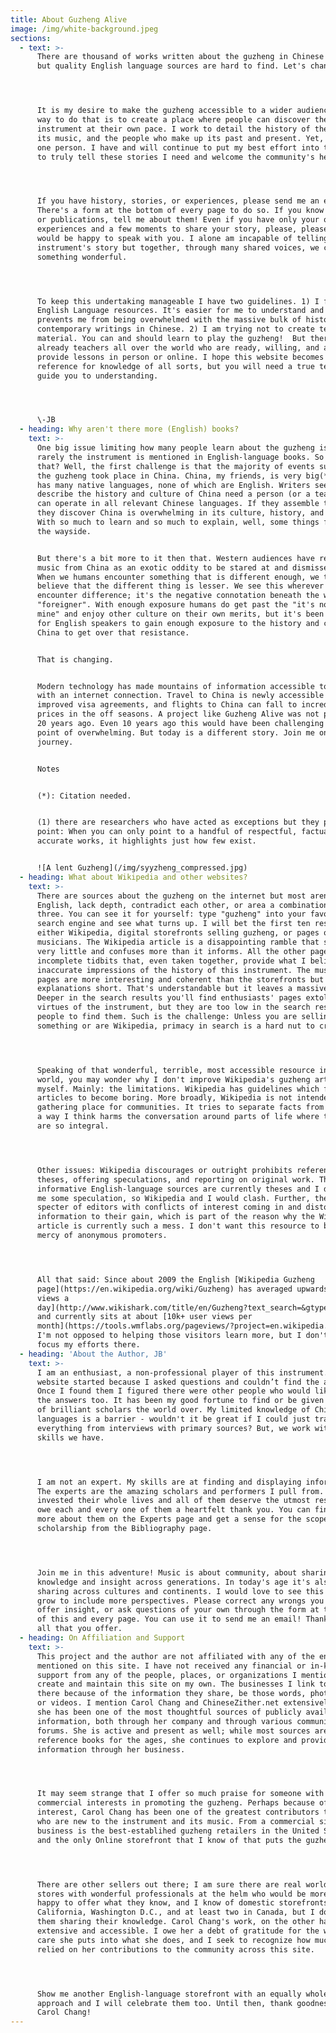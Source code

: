 ```yaml
---
title: About Guzheng Alive
image: /img/white-background.jpeg
sections:
  - text: >-
      There are thousand of works written about the guzheng in Chinese languages
      but quality English language sources are hard to find. Let's change that.




      It is my desire to make the guzheng accessible to a wider audience. One
      way to do that is to create a place where people can discover the
      instrument at their own pace. I work to detail the history of the guzheng,
      its music, and the people who make up its past and present. Yet, I am only
      one person. I have and will continue to put my best effort into this, but
      to truly tell these stories I need and welcome the community's help.




      If you have history, stories, or experiences, please send me an email.
      There's a form at the bottom of every page to do so. If you know of books
      or publications, tell me about them! Even if you have only your own
      experiences and a few moments to share your story, please, please do so! I
      would be happy to speak with you. I alone am incapable of telling this
      instrument's story but together, through many shared voices, we can make
      something wonderful.




      To keep this undertaking manageable I have two guidelines. 1) I focus on
      English Language resources. It's easier for me to understand and it
      prevents me from being overwhelmed with the massive bulk of historic and
      contemporary writings in Chinese. 2) I am trying not to create teaching
      material. You can and should learn to play the guzheng!  But there are
      already teachers all over the world who are ready, willing, and able to
      provide lessons in person or online. I hope this website becomes a
      reference for knowledge of all sorts, but you will need a true teacher to
      guide you to understanding.




      \-JB
  - heading: Why aren't there more (English) books?
    text: >-
      One big issue limiting how many people learn about the guzheng is how
      rarely the instrument is mentioned in English-language books. So why is
      that? Well, the first challenge is that the majority of events surrounding
      the guzheng took place in China. China, my friends, is very big(*). China
      has many native languages, none of which are English. Writers seeking to
      describe the history and culture of China need a person (or a team) who
      can operate in all relevant Chinese languages. If they assemble that team
      they discover China is overwhelming in its culture, history, and size.
      With so much to learn and so much to explain, well, some things fall by
      the wayside.


      But there's a bit more to it then that. Western audiences have regarded
      music from China as an exotic oddity to be stared at and dismissed.(1)
      When we humans encounter something that is different enough, we tend to
      believe that the different thing is lesser. We see this wherever cultures
      encounter difference; it's the negative connotation beneath the word
      "foreigner". With enough exposure humans do get past the "it's not like
      mine" and enjoy other culture on their own merits, but it's been difficult
      for English speakers to gain enough exposure to the history and culture of
      China to get over that resistance. 


      That is changing.


      Modern technology has made mountains of information accessible to people
      with an internet connection. Travel to China is newly accessible with
      improved visa agreements, and flights to China can fall to incredibly low
      prices in the off seasons. A project like Guzheng Alive was not possible
      20 years ago. Even 10 years ago this would have been challenging to the
      point of overwhelming. But today is a different story. Join me on this
      journey.


      Notes


      (*): Citation needed.


      (1) there are researchers who have acted as exceptions but they prove the
      point: When you can only point to a handful of respectful, factually
      accurate works, it highlights just how few exist.


      ![A lent Guzheng](/img/syyzheng_compressed.jpg)
  - heading: What about Wikipedia and other websites?
    text: >-
      There are sources about the guzheng on the internet but most aren't in
      English, lack depth, contradict each other, or area a combination of all
      three. You can see it for yourself: type "guzheng" into your favorite
      search engine and see what turns up. I will bet the first ten results are
      either Wikipedia, digital storefronts selling guzheng, or pages of guzheng
      musicians. The Wikipedia article is a disappointing ramble that sources
      very little and confuses more than it informs. All the other pages offer
      incomplete tidbits that, even taken together, provide what I believe are
      inaccurate impressions of the history of this instrument. The musicians'
      pages are more interesting and coherent than the storefronts but cut their
      explanations short. That's understandable but it leaves a massive gap.
      Deeper in the search results you'll find enthusiasts' pages extolling the
      virtues of the instrument, but they are too low in the search results for
      people to find them. Such is the challenge: Unless you are selling
      something or are Wikipedia, primacy in search is a hard nut to crack.




      Speaking of that wonderful, terrible, most accessible resource in the
      world, you may wonder why I don't improve Wikipedia's guzheng article
      myself. Mainly: the limitations. Wikipedia has guidelines which force
      articles to become boring. More broadly, Wikipedia is not intended to be a
      gathering place for communities. It tries to separate facts from people in
      a way I think harms the conversation around parts of life where the people
      are so integral.




      Other issues: Wikipedia discourages or outright prohibits referencing
      theses, offering speculations, and reporting on original work. The most
      informative English-language sources are currently theses and I do enjoy
      me some speculation, so Wikipedia and I would clash. Further, there is the
      specter of editors with conflicts of interest coming in and distorting
      information to their gain, which is part of the reason why the Wikipedia
      article is currently such a mess. I don't want this resource to be at the
      mercy of anonymous promoters.




      All that said: Since about 2009 the English [Wikipedia Guzheng
      page](https://en.wikipedia.org/wiki/Guzheng) has averaged upwards of [300
      views a
      day](http://www.wikishark.com/title/en/Guzheng?text_search=&gtype=0&factors=&view=1),
      and currently sits at about [10k+ user views per
      month](https://tools.wmflabs.org/pageviews/?project=en.wikipedia.org&platform=all-access&agent=user&start=2015-07&end=2017-07&pages=Guzheng).
      I'm not opposed to helping those visitors learn more, but I don't want to
      focus my efforts there.
  - heading: 'About the Author, JB'
    text: >-
      I am an enthusiast, a non-professional player of this instrument. This
      website started because I asked questions and couldn’t find the answers.
      Once I found them I figured there were other people who would like to know
      the answers too. It has been my good fortune to find or be given the work
      of brilliant scholars the world over. My limited knowledge of Chinese
      languages is a barrier - wouldn't it be great if I could just translate
      everything from interviews with primary sources? But, we work with the
      skills we have.




      I am not an expert. My skills are at finding and displaying information.
      The experts are the amazing scholars and performers I pull from. Some have
      invested their whole lives and all of them deserve the utmost respect. I
      owe each and every one of them a heartfelt thank you. You can find out
      more about them on the Experts page and get a sense for the scope of their
      scholarship from the Bibliography page.




      Join me in this adventure! Music is about community, about sharing
      knowledge and insight across generations. In today's age it's also about
      sharing across cultures and continents. I would love to see this story
      grow to include more perspectives. Please correct any wrongs you find,
      offer insight, or ask questions of your own through the form at the bottom
      of this and every page. You can use it to send me an email! Thank you for
      all that you offer.
  - heading: On Affiliation and Support
    text: >-
      This project and the author are not affiliated with any of the entities
      mentioned on this site. I have not received any financial or in-kind
      support from any of the people, places, or organizations I mention. I
      create and maintain this site on my own. The businesses I link to are
      there because of the information they share, be those words, photographs,
      or videos. I mention Carol Chang and ChineseZither.net extensively because
      she has been one of the most thoughtful sources of publicly available
      information, both through her company and through various communities and
      forums. She is active and present as well; while most sources are now
      reference books for the ages, she continues to explore and provide more
      information through her business.




      It may seem strange that I offer so much praise for someone with
      commercial interests in promoting the guzheng. Perhaps because of that
      interest, Carol Chang has been one of the greatest contributors to people
      who are new to the instrument and its music. From a commercial side, her
      business is the best-establihed guzheng retailers in the United States,
      and the only Online storefront that I know of that puts the guzheng first.




      There are other sellers out there; I am sure there are real world guzheng
      stores with wonderful professionals at the helm who would be more than
      happy to offer what they know, and I know of domestic storefronts based in
      California, Washington D.C., and at least two in Canada, but I don't see
      them sharing their knowledge. Carol Chang's work, on the other hand, is
      extensive and accessible. I owe her a debt of gratitude for the work and
      care she puts into what she does, and I seek to recognize how much I have
      relied on her contributions to the community across this site.




      Show me another English-language storefront with an equally wholesome
      approach and I will celebrate them too. Until then, thank goodness for
      Carol Chang!
---
```


